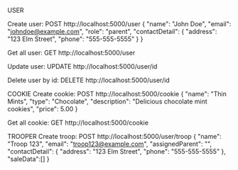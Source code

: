 USER

Create user: POST http://localhost:5000/user
{
  "name": "John Doe",
  "email": "johndoe@example.com",
  "role": "parent",
  "contactDetail": {
    "address": "123 Elm Street",
    "phone": "555-555-5555"
  }
}


Get all user: GET http://localhost:5000/user

Update user: UPDATE http://localhost:5000/user/id

Delete user by id: DELETE http://localhost:5000/user/id

COOKIE
Create cookie: POST http://localhost:5000/cookie
{
  "name": "Thin Mints",
  "type": "Chocolate",
  "description": "Delicious chocolate mint cookies",
  "price": 5.00
}

Get all cookie: GET http://localhost:5000/cookie


TROOPER
Create troop: POST http://localhost:5000/user/troop
{
  "name": "Troop 123",
  "email": "troop123@example.com",
  "assignedParent": "",
  "contactDetail": {
    "address": "123 Elm Street",
    "phone": "555-555-5555"
  },
  "saleData":[]
}